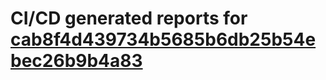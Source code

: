 # CI/CD generated reports for [cab8f4d439734b5685b6db25b54ebec26b9b4a83](https://github.com/hydephp/develop/commit/cab8f4d439734b5685b6db25b54ebec26b9b4a83)
